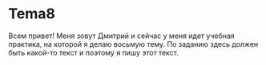 # Tema8
Всем привет!
Меня зовут Дмитрий и сейчас у меня идет учебная практика, на которой я делаю восьмую тему. По заданию здесь должен быть какой-то текст и поэтому я пишу этот текст.
